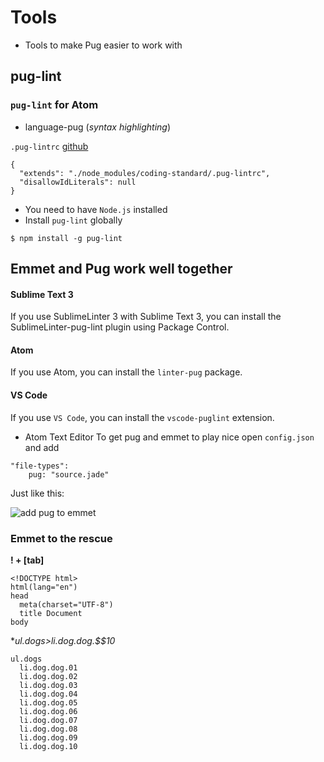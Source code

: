 # Tools
* Tools to make Pug easier to work with

## pug-lint
### `pug-lint` for Atom
* language-pug (_syntax highlighting_)

`.pug-lintrc` [github](https://www.npmjs.com/package/pug-lint)

```
{
  "extends": "./node_modules/coding-standard/.pug-lintrc",
  "disallowIdLiterals": null
}
```

* You need to have `Node.js` installed
* Install `pug-lint` globally

`$ npm install -g pug-lint`

## Emmet and Pug work well together

#### Sublime Text 3
If you use SublimeLinter 3 with Sublime Text 3, you can install the SublimeLinter-pug-lint plugin using Package Control.

#### Atom
If you use Atom, you can install the `linter-pug` package.

#### VS Code
If you use `VS Code`, you can install the `vscode-puglint` extension.

* Atom Text Editor
To get pug and emmet to play nice open `config.json` and add

```
"file-types":
    pug: "source.jade"
```

Just like this:

![add pug to emmet](https://i.imgur.com/yI8EAKV.png)

### Emmet to the rescue
**! + [tab]**

```
<!DOCTYPE html>
html(lang="en")
head
  meta(charset="UTF-8")
  title Document
body
```

**ul.dogs>li.dog.dog.$$*10**

```
ul.dogs
  li.dog.dog.01
  li.dog.dog.02
  li.dog.dog.03
  li.dog.dog.04
  li.dog.dog.05
  li.dog.dog.06
  li.dog.dog.07
  li.dog.dog.08
  li.dog.dog.09
  li.dog.dog.10
```
